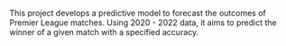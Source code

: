 This project develops a predictive model to forecast the outcomes of Premier League matches. Using 2020 - 2022 data, it aims to predict the winner of a given match with a specified accuracy.
